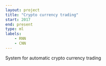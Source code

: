 ```yaml
---
layout: project
title: "Crypto currency trading"
start: 2017
end: present
type: ml
labels:
    - RNN
    - CNN
---
```

System for automatic crypto currency trading